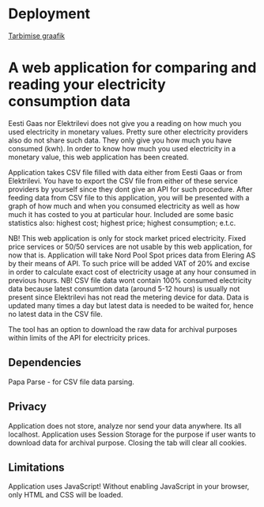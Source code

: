 
# Deployment

[Tarbimise graafik](https://nata1993.github.io/tarbimise_graafik/)

# A web application for comparing and reading your electricity consumption data

Eesti Gaas nor Elektrilevi does not give you a reading on how much you used electricity in monetary values. Pretty sure other electricity providers also do not share such data.
They only give you how much you have consumed (kwh). In order to know how much you used electricity in a monetary value, this web application has been created.

Application takes CSV file filled with data either from Eesti Gaas or from Elektrilevi. You have to export
the CSV file from either of these service providers by yourself since they dont give an API for such procedure.
After feeding data from CSV file to this application, you will be presented with a graph of how much and when
you consumed electricity as well as how much it has costed to you at particular hour. Included are some basic
statistics also: highest cost; highest price; highest consumption; e.t.c.

NB! This web application is only for stock market priced electricity. Fixed price services or 50/50 services
are not usable by this web application, for now that is.
Application will take Nord Pool Spot prices data from Elering AS by their means of API. To such price will be
added VAT of 20% and excise in order to calculate exact cost of electricity usage at any hour consumed in previous
hours.
NB! CSV file data wont contain 100% consumed electricity data because latest consumtion data (around 5-12 hours)
is usually not present since Elektrilevi has not read the metering device for data. Data is updated many times
a day but latest data is needed to be waited for, hence no latest data in the CSV file.

The tool has an option to download the raw data for archival purposes within limits of the API for electricity
prices.

## Dependencies

Papa Parse - for CSV file data parsing.

## Privacy

Application does not store, analyze nor send your data anywhere. Its all localhost.
Application uses Session Storage for the purpose if user wants to download data for archival
purpose. Closing the tab will clear all cookies.

## Limitations

Application uses JavaScript! Without enabling JavaScript in your browser, only HTML and CSS will be loaded.
